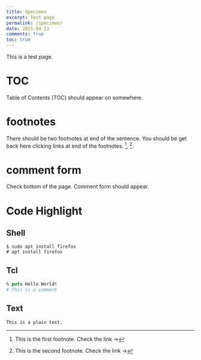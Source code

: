 ```yaml
---
title: Specimen
excerpt: Test page
permalink: /specimen/
date: 2021-04-13
comments: true
toc: true
---
```


This is a test page.

# TOC

Table of Contents (TOC) should appear on somewhere.

# footnotes

There should be two footnotes at end of the sentence. You should be get back
here clicking links at end of the footnotes. [^1f], [^iki].

# comment form

Check bottom of the page. Comment form should appear.

# Code Highlight

## Shell

```shell
$ sudo apt install firefox
# apt install firefox
```

## Tcl

```tcl
% puts Hello World!
# This is a comment
```

## Text

```text
This is a plain text.
```

[^1f]: This is the first footnote. Check the link →
[^iki]: This is the second footnote. Check the link →
